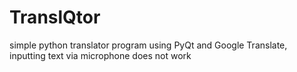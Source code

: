 # TranslQtor
simple python translator program using PyQt and Google Translate,
inputting text via microphone does not work
